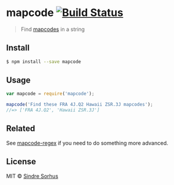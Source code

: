# mapcode [![Build Status](https://travis-ci.org/sindresorhus/mapcode.svg?branch=master)](https://travis-ci.org/sindresorhus/mapcode)

> Find [mapcodes](http://www.mapcode.com/aboutmc.html) in a string


## Install

```sh
$ npm install --save mapcode
```


## Usage

```js
var mapcode = require('mapcode');

mapcode('Find these FRA 4J.Q2 Hawaii ZSR.3J mapcodes');
//=> ['FRA 4J.Q2', 'Hawaii ZSR.3J']
```


## Related

See [mapcode-regex](https://github.com/sindresorhus/mapcode-regex) if you need to do something more advanced.


## License

MIT © [Sindre Sorhus](http://sindresorhus.com)
